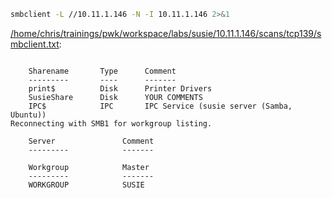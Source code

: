 ```bash
smbclient -L //10.11.1.146 -N -I 10.11.1.146 2>&1
```

[/home/chris/trainings/pwk/workspace/labs/susie/10.11.1.146/scans/tcp139/smbclient.txt](file:///home/chris/trainings/pwk/workspace/labs/susie/10.11.1.146/scans/tcp139/smbclient.txt):

```

	Sharename       Type      Comment
	---------       ----      -------
	print$          Disk      Printer Drivers
	SusieShare      Disk      YOUR COMMENTS
	IPC$            IPC       IPC Service (susie server (Samba, Ubuntu))
Reconnecting with SMB1 for workgroup listing.

	Server               Comment
	---------            -------

	Workgroup            Master
	---------            -------
	WORKGROUP            SUSIE


```
